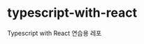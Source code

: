 # typescript-with-react
Typescript with React 연습용 레포
<!-- https://www.youtube.com/watch?v=g-kauNOTVRY -->
<!-- 중간에 타스쓰기 유튭  -->

<!-- 외국유튜브 강의 1 -->
<!-- https://www.youtube.com/watch?v=V9A-zHJvXtk&list=PLG-Mk4wQm9_LyKE5EwoZz2_GGXR-zJ5Ml&index=2 --> 

<!-- 외국유튜브 강의 2 React TypeScript Tutorial -->
<!-- https://www.youtube.com/watch?v=TiSGujM22OI&list=PLC3y8-rFHvwi1AXijGTKM0BKtHzVC-LSK -->